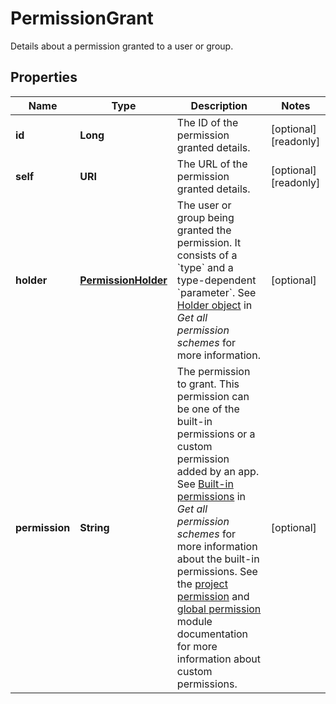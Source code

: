 

# PermissionGrant

Details about a permission granted to a user or group.

## Properties

Name | Type | Description | Notes
------------ | ------------- | ------------- | -------------
**id** | **Long** | The ID of the permission granted details. |  [optional] [readonly]
**self** | **URI** | The URL of the permission granted details. |  [optional] [readonly]
**holder** | [**PermissionHolder**](PermissionHolder.md) | The user or group being granted the permission. It consists of a &#x60;type&#x60; and a type-dependent &#x60;parameter&#x60;. See [Holder object](../api-group-permission-schemes/#holder-object) in *Get all permission schemes* for more information. |  [optional]
**permission** | **String** | The permission to grant. This permission can be one of the built-in permissions or a custom permission added by an app. See [Built-in permissions](../api-group-permission-schemes/#built-in-permissions) in *Get all permission schemes* for more information about the built-in permissions. See the [project permission](https://developer.atlassian.com/cloud/jira/platform/modules/project-permission/) and [global permission](https://developer.atlassian.com/cloud/jira/platform/modules/global-permission/) module documentation for more information about custom permissions. |  [optional]



